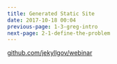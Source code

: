 ```yaml
---
title: Generated Static Site
date: 2017-10-18 00:04
previous-page: 1-3-greg-intro
next-page: 2-1-define-the-problem
---
```


<a href="https://github.com/jekyllgov/webinar" target="_blank">github.com/jekyllgov/webinar</a>
